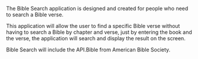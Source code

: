 The Bible Search application is designed and created for people who need to search a Bible verse.

This application will allow the user to find a specific Bible verse without having to search a Bible by 
chapter and verse, just by entering the book and the verse, the application will search and display the result on the screen.

Bible Search will include the API.Bible from American Bible Society.
